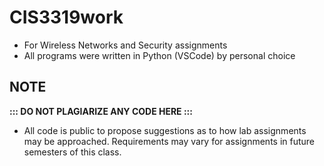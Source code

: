 # CIS3319work
* For Wireless Networks and Security assignments
* All programs were written in Python (VSCode) by personal choice

## NOTE
<b>::: DO NOT PLAGIARIZE ANY CODE HERE :::</b>
* All code is public to propose suggestions as to how lab assignments may be approached. Requirements may vary for assignments in future semesters of this class. 